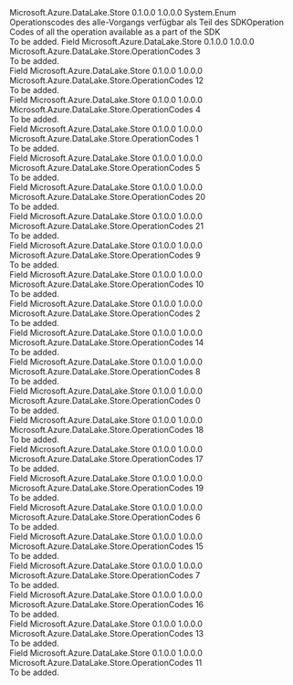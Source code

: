 <Type Name="OperationCodes" FullName="Microsoft.Azure.DataLake.Store.OperationCodes">
  <TypeSignature Language="C#" Value="public enum OperationCodes" />
  <TypeSignature Language="ILAsm" Value=".class public auto ansi sealed OperationCodes extends System.Enum" />
  <TypeSignature Language="DocId" Value="T:Microsoft.Azure.DataLake.Store.OperationCodes" />
  <TypeSignature Language="VB.NET" Value="Public Enum OperationCodes" />
  <TypeSignature Language="F#" Value="type OperationCodes = " />
  <AssemblyInfo>
    <AssemblyName>Microsoft.Azure.DataLake.Store</AssemblyName>
    <AssemblyVersion>0.1.0.0</AssemblyVersion>
    <AssemblyVersion>1.0.0.0</AssemblyVersion>
  </AssemblyInfo>
  <Base>
    <BaseTypeName>System.Enum</BaseTypeName>
  </Base>
  <Docs>
    <summary>
            <span data-ttu-id="49070-101">Operationscodes des alle-Vorgangs verfügbar als Teil des SDK</span><span class="sxs-lookup"><span data-stu-id="49070-101">Operation Codes of all the operation available as a part of the SDK</span></span>
            </summary>
    <remarks>To be added.</remarks>
  </Docs>
  <Members>
    <Member MemberName="APPEND">
      <MemberSignature Language="C#" Value="APPEND" />
      <MemberSignature Language="ILAsm" Value=".field public static literal valuetype Microsoft.Azure.DataLake.Store.OperationCodes APPEND = int32(3)" />
      <MemberSignature Language="DocId" Value="F:Microsoft.Azure.DataLake.Store.OperationCodes.APPEND" />
      <MemberSignature Language="VB.NET" Value="APPEND" />
      <MemberSignature Language="F#" Value="APPEND = 3" Usage="Microsoft.Azure.DataLake.Store.OperationCodes.APPEND" />
      <MemberType>Field</MemberType>
      <AssemblyInfo>
        <AssemblyName>Microsoft.Azure.DataLake.Store</AssemblyName>
        <AssemblyVersion>0.1.0.0</AssemblyVersion>
        <AssemblyVersion>1.0.0.0</AssemblyVersion>
      </AssemblyInfo>
      <ReturnValue>
        <ReturnType>Microsoft.Azure.DataLake.Store.OperationCodes</ReturnType>
      </ReturnValue>
      <MemberValue>3</MemberValue>
      <Docs>
        <summary>To be added.</summary>
      </Docs>
    </Member>
    <Member MemberName="CHECKACCESS">
      <MemberSignature Language="C#" Value="CHECKACCESS" />
      <MemberSignature Language="ILAsm" Value=".field public static literal valuetype Microsoft.Azure.DataLake.Store.OperationCodes CHECKACCESS = int32(12)" />
      <MemberSignature Language="DocId" Value="F:Microsoft.Azure.DataLake.Store.OperationCodes.CHECKACCESS" />
      <MemberSignature Language="VB.NET" Value="CHECKACCESS" />
      <MemberSignature Language="F#" Value="CHECKACCESS = 12" Usage="Microsoft.Azure.DataLake.Store.OperationCodes.CHECKACCESS" />
      <MemberType>Field</MemberType>
      <AssemblyInfo>
        <AssemblyName>Microsoft.Azure.DataLake.Store</AssemblyName>
        <AssemblyVersion>0.1.0.0</AssemblyVersion>
        <AssemblyVersion>1.0.0.0</AssemblyVersion>
      </AssemblyInfo>
      <ReturnValue>
        <ReturnType>Microsoft.Azure.DataLake.Store.OperationCodes</ReturnType>
      </ReturnValue>
      <MemberValue>12</MemberValue>
      <Docs>
        <summary>To be added.</summary>
      </Docs>
    </Member>
    <Member MemberName="CONCURRENTAPPEND">
      <MemberSignature Language="C#" Value="CONCURRENTAPPEND" />
      <MemberSignature Language="ILAsm" Value=".field public static literal valuetype Microsoft.Azure.DataLake.Store.OperationCodes CONCURRENTAPPEND = int32(4)" />
      <MemberSignature Language="DocId" Value="F:Microsoft.Azure.DataLake.Store.OperationCodes.CONCURRENTAPPEND" />
      <MemberSignature Language="VB.NET" Value="CONCURRENTAPPEND" />
      <MemberSignature Language="F#" Value="CONCURRENTAPPEND = 4" Usage="Microsoft.Azure.DataLake.Store.OperationCodes.CONCURRENTAPPEND" />
      <MemberType>Field</MemberType>
      <AssemblyInfo>
        <AssemblyName>Microsoft.Azure.DataLake.Store</AssemblyName>
        <AssemblyVersion>0.1.0.0</AssemblyVersion>
        <AssemblyVersion>1.0.0.0</AssemblyVersion>
      </AssemblyInfo>
      <ReturnValue>
        <ReturnType>Microsoft.Azure.DataLake.Store.OperationCodes</ReturnType>
      </ReturnValue>
      <MemberValue>4</MemberValue>
      <Docs>
        <summary>To be added.</summary>
      </Docs>
    </Member>
    <Member MemberName="CREATE">
      <MemberSignature Language="C#" Value="CREATE" />
      <MemberSignature Language="ILAsm" Value=".field public static literal valuetype Microsoft.Azure.DataLake.Store.OperationCodes CREATE = int32(1)" />
      <MemberSignature Language="DocId" Value="F:Microsoft.Azure.DataLake.Store.OperationCodes.CREATE" />
      <MemberSignature Language="VB.NET" Value="CREATE" />
      <MemberSignature Language="F#" Value="CREATE = 1" Usage="Microsoft.Azure.DataLake.Store.OperationCodes.CREATE" />
      <MemberType>Field</MemberType>
      <AssemblyInfo>
        <AssemblyName>Microsoft.Azure.DataLake.Store</AssemblyName>
        <AssemblyVersion>0.1.0.0</AssemblyVersion>
        <AssemblyVersion>1.0.0.0</AssemblyVersion>
      </AssemblyInfo>
      <ReturnValue>
        <ReturnType>Microsoft.Azure.DataLake.Store.OperationCodes</ReturnType>
      </ReturnValue>
      <MemberValue>1</MemberValue>
      <Docs>
        <summary>To be added.</summary>
      </Docs>
    </Member>
    <Member MemberName="DELETE">
      <MemberSignature Language="C#" Value="DELETE" />
      <MemberSignature Language="ILAsm" Value=".field public static literal valuetype Microsoft.Azure.DataLake.Store.OperationCodes DELETE = int32(5)" />
      <MemberSignature Language="DocId" Value="F:Microsoft.Azure.DataLake.Store.OperationCodes.DELETE" />
      <MemberSignature Language="VB.NET" Value="DELETE" />
      <MemberSignature Language="F#" Value="DELETE = 5" Usage="Microsoft.Azure.DataLake.Store.OperationCodes.DELETE" />
      <MemberType>Field</MemberType>
      <AssemblyInfo>
        <AssemblyName>Microsoft.Azure.DataLake.Store</AssemblyName>
        <AssemblyVersion>0.1.0.0</AssemblyVersion>
        <AssemblyVersion>1.0.0.0</AssemblyVersion>
      </AssemblyInfo>
      <ReturnValue>
        <ReturnType>Microsoft.Azure.DataLake.Store.OperationCodes</ReturnType>
      </ReturnValue>
      <MemberValue>5</MemberValue>
      <Docs>
        <summary>To be added.</summary>
      </Docs>
    </Member>
    <Member MemberName="GETACLSTATUS">
      <MemberSignature Language="C#" Value="GETACLSTATUS" />
      <MemberSignature Language="ILAsm" Value=".field public static literal valuetype Microsoft.Azure.DataLake.Store.OperationCodes GETACLSTATUS = int32(20)" />
      <MemberSignature Language="DocId" Value="F:Microsoft.Azure.DataLake.Store.OperationCodes.GETACLSTATUS" />
      <MemberSignature Language="VB.NET" Value="GETACLSTATUS" />
      <MemberSignature Language="F#" Value="GETACLSTATUS = 20" Usage="Microsoft.Azure.DataLake.Store.OperationCodes.GETACLSTATUS" />
      <MemberType>Field</MemberType>
      <AssemblyInfo>
        <AssemblyName>Microsoft.Azure.DataLake.Store</AssemblyName>
        <AssemblyVersion>0.1.0.0</AssemblyVersion>
        <AssemblyVersion>1.0.0.0</AssemblyVersion>
      </AssemblyInfo>
      <ReturnValue>
        <ReturnType>Microsoft.Azure.DataLake.Store.OperationCodes</ReturnType>
      </ReturnValue>
      <MemberValue>20</MemberValue>
      <Docs>
        <summary>To be added.</summary>
      </Docs>
    </Member>
    <Member MemberName="GETCONTENTSUMMARY">
      <MemberSignature Language="C#" Value="GETCONTENTSUMMARY" />
      <MemberSignature Language="ILAsm" Value=".field public static literal valuetype Microsoft.Azure.DataLake.Store.OperationCodes GETCONTENTSUMMARY = int32(21)" />
      <MemberSignature Language="DocId" Value="F:Microsoft.Azure.DataLake.Store.OperationCodes.GETCONTENTSUMMARY" />
      <MemberSignature Language="VB.NET" Value="GETCONTENTSUMMARY" />
      <MemberSignature Language="F#" Value="GETCONTENTSUMMARY = 21" Usage="Microsoft.Azure.DataLake.Store.OperationCodes.GETCONTENTSUMMARY" />
      <MemberType>Field</MemberType>
      <AssemblyInfo>
        <AssemblyName>Microsoft.Azure.DataLake.Store</AssemblyName>
        <AssemblyVersion>0.1.0.0</AssemblyVersion>
        <AssemblyVersion>1.0.0.0</AssemblyVersion>
      </AssemblyInfo>
      <ReturnValue>
        <ReturnType>Microsoft.Azure.DataLake.Store.OperationCodes</ReturnType>
      </ReturnValue>
      <MemberValue>21</MemberValue>
      <Docs>
        <summary>To be added.</summary>
      </Docs>
    </Member>
    <Member MemberName="GETFILESTATUS">
      <MemberSignature Language="C#" Value="GETFILESTATUS" />
      <MemberSignature Language="ILAsm" Value=".field public static literal valuetype Microsoft.Azure.DataLake.Store.OperationCodes GETFILESTATUS = int32(9)" />
      <MemberSignature Language="DocId" Value="F:Microsoft.Azure.DataLake.Store.OperationCodes.GETFILESTATUS" />
      <MemberSignature Language="VB.NET" Value="GETFILESTATUS" />
      <MemberSignature Language="F#" Value="GETFILESTATUS = 9" Usage="Microsoft.Azure.DataLake.Store.OperationCodes.GETFILESTATUS" />
      <MemberType>Field</MemberType>
      <AssemblyInfo>
        <AssemblyName>Microsoft.Azure.DataLake.Store</AssemblyName>
        <AssemblyVersion>0.1.0.0</AssemblyVersion>
        <AssemblyVersion>1.0.0.0</AssemblyVersion>
      </AssemblyInfo>
      <ReturnValue>
        <ReturnType>Microsoft.Azure.DataLake.Store.OperationCodes</ReturnType>
      </ReturnValue>
      <MemberValue>9</MemberValue>
      <Docs>
        <summary>To be added.</summary>
      </Docs>
    </Member>
    <Member MemberName="LISTSTATUS">
      <MemberSignature Language="C#" Value="LISTSTATUS" />
      <MemberSignature Language="ILAsm" Value=".field public static literal valuetype Microsoft.Azure.DataLake.Store.OperationCodes LISTSTATUS = int32(10)" />
      <MemberSignature Language="DocId" Value="F:Microsoft.Azure.DataLake.Store.OperationCodes.LISTSTATUS" />
      <MemberSignature Language="VB.NET" Value="LISTSTATUS" />
      <MemberSignature Language="F#" Value="LISTSTATUS = 10" Usage="Microsoft.Azure.DataLake.Store.OperationCodes.LISTSTATUS" />
      <MemberType>Field</MemberType>
      <AssemblyInfo>
        <AssemblyName>Microsoft.Azure.DataLake.Store</AssemblyName>
        <AssemblyVersion>0.1.0.0</AssemblyVersion>
        <AssemblyVersion>1.0.0.0</AssemblyVersion>
      </AssemblyInfo>
      <ReturnValue>
        <ReturnType>Microsoft.Azure.DataLake.Store.OperationCodes</ReturnType>
      </ReturnValue>
      <MemberValue>10</MemberValue>
      <Docs>
        <summary>To be added.</summary>
      </Docs>
    </Member>
    <Member MemberName="MKDIRS">
      <MemberSignature Language="C#" Value="MKDIRS" />
      <MemberSignature Language="ILAsm" Value=".field public static literal valuetype Microsoft.Azure.DataLake.Store.OperationCodes MKDIRS = int32(2)" />
      <MemberSignature Language="DocId" Value="F:Microsoft.Azure.DataLake.Store.OperationCodes.MKDIRS" />
      <MemberSignature Language="VB.NET" Value="MKDIRS" />
      <MemberSignature Language="F#" Value="MKDIRS = 2" Usage="Microsoft.Azure.DataLake.Store.OperationCodes.MKDIRS" />
      <MemberType>Field</MemberType>
      <AssemblyInfo>
        <AssemblyName>Microsoft.Azure.DataLake.Store</AssemblyName>
        <AssemblyVersion>0.1.0.0</AssemblyVersion>
        <AssemblyVersion>1.0.0.0</AssemblyVersion>
      </AssemblyInfo>
      <ReturnValue>
        <ReturnType>Microsoft.Azure.DataLake.Store.OperationCodes</ReturnType>
      </ReturnValue>
      <MemberValue>2</MemberValue>
      <Docs>
        <summary>To be added.</summary>
      </Docs>
    </Member>
    <Member MemberName="MODIFYACLENTRIES">
      <MemberSignature Language="C#" Value="MODIFYACLENTRIES" />
      <MemberSignature Language="ILAsm" Value=".field public static literal valuetype Microsoft.Azure.DataLake.Store.OperationCodes MODIFYACLENTRIES = int32(14)" />
      <MemberSignature Language="DocId" Value="F:Microsoft.Azure.DataLake.Store.OperationCodes.MODIFYACLENTRIES" />
      <MemberSignature Language="VB.NET" Value="MODIFYACLENTRIES" />
      <MemberSignature Language="F#" Value="MODIFYACLENTRIES = 14" Usage="Microsoft.Azure.DataLake.Store.OperationCodes.MODIFYACLENTRIES" />
      <MemberType>Field</MemberType>
      <AssemblyInfo>
        <AssemblyName>Microsoft.Azure.DataLake.Store</AssemblyName>
        <AssemblyVersion>0.1.0.0</AssemblyVersion>
        <AssemblyVersion>1.0.0.0</AssemblyVersion>
      </AssemblyInfo>
      <ReturnValue>
        <ReturnType>Microsoft.Azure.DataLake.Store.OperationCodes</ReturnType>
      </ReturnValue>
      <MemberValue>14</MemberValue>
      <Docs>
        <summary>To be added.</summary>
      </Docs>
    </Member>
    <Member MemberName="MSCONCAT">
      <MemberSignature Language="C#" Value="MSCONCAT" />
      <MemberSignature Language="ILAsm" Value=".field public static literal valuetype Microsoft.Azure.DataLake.Store.OperationCodes MSCONCAT = int32(8)" />
      <MemberSignature Language="DocId" Value="F:Microsoft.Azure.DataLake.Store.OperationCodes.MSCONCAT" />
      <MemberSignature Language="VB.NET" Value="MSCONCAT" />
      <MemberSignature Language="F#" Value="MSCONCAT = 8" Usage="Microsoft.Azure.DataLake.Store.OperationCodes.MSCONCAT" />
      <MemberType>Field</MemberType>
      <AssemblyInfo>
        <AssemblyName>Microsoft.Azure.DataLake.Store</AssemblyName>
        <AssemblyVersion>0.1.0.0</AssemblyVersion>
        <AssemblyVersion>1.0.0.0</AssemblyVersion>
      </AssemblyInfo>
      <ReturnValue>
        <ReturnType>Microsoft.Azure.DataLake.Store.OperationCodes</ReturnType>
      </ReturnValue>
      <MemberValue>8</MemberValue>
      <Docs>
        <summary>To be added.</summary>
      </Docs>
    </Member>
    <Member MemberName="OPEN">
      <MemberSignature Language="C#" Value="OPEN" />
      <MemberSignature Language="ILAsm" Value=".field public static literal valuetype Microsoft.Azure.DataLake.Store.OperationCodes OPEN = int32(0)" />
      <MemberSignature Language="DocId" Value="F:Microsoft.Azure.DataLake.Store.OperationCodes.OPEN" />
      <MemberSignature Language="VB.NET" Value="OPEN" />
      <MemberSignature Language="F#" Value="OPEN = 0" Usage="Microsoft.Azure.DataLake.Store.OperationCodes.OPEN" />
      <MemberType>Field</MemberType>
      <AssemblyInfo>
        <AssemblyName>Microsoft.Azure.DataLake.Store</AssemblyName>
        <AssemblyVersion>0.1.0.0</AssemblyVersion>
        <AssemblyVersion>1.0.0.0</AssemblyVersion>
      </AssemblyInfo>
      <ReturnValue>
        <ReturnType>Microsoft.Azure.DataLake.Store.OperationCodes</ReturnType>
      </ReturnValue>
      <MemberValue>0</MemberValue>
      <Docs>
        <summary>To be added.</summary>
      </Docs>
    </Member>
    <Member MemberName="REMOVEACL">
      <MemberSignature Language="C#" Value="REMOVEACL" />
      <MemberSignature Language="ILAsm" Value=".field public static literal valuetype Microsoft.Azure.DataLake.Store.OperationCodes REMOVEACL = int32(18)" />
      <MemberSignature Language="DocId" Value="F:Microsoft.Azure.DataLake.Store.OperationCodes.REMOVEACL" />
      <MemberSignature Language="VB.NET" Value="REMOVEACL" />
      <MemberSignature Language="F#" Value="REMOVEACL = 18" Usage="Microsoft.Azure.DataLake.Store.OperationCodes.REMOVEACL" />
      <MemberType>Field</MemberType>
      <AssemblyInfo>
        <AssemblyName>Microsoft.Azure.DataLake.Store</AssemblyName>
        <AssemblyVersion>0.1.0.0</AssemblyVersion>
        <AssemblyVersion>1.0.0.0</AssemblyVersion>
      </AssemblyInfo>
      <ReturnValue>
        <ReturnType>Microsoft.Azure.DataLake.Store.OperationCodes</ReturnType>
      </ReturnValue>
      <MemberValue>18</MemberValue>
      <Docs>
        <summary>To be added.</summary>
      </Docs>
    </Member>
    <Member MemberName="REMOVEACLENTRIES">
      <MemberSignature Language="C#" Value="REMOVEACLENTRIES" />
      <MemberSignature Language="ILAsm" Value=".field public static literal valuetype Microsoft.Azure.DataLake.Store.OperationCodes REMOVEACLENTRIES = int32(17)" />
      <MemberSignature Language="DocId" Value="F:Microsoft.Azure.DataLake.Store.OperationCodes.REMOVEACLENTRIES" />
      <MemberSignature Language="VB.NET" Value="REMOVEACLENTRIES" />
      <MemberSignature Language="F#" Value="REMOVEACLENTRIES = 17" Usage="Microsoft.Azure.DataLake.Store.OperationCodes.REMOVEACLENTRIES" />
      <MemberType>Field</MemberType>
      <AssemblyInfo>
        <AssemblyName>Microsoft.Azure.DataLake.Store</AssemblyName>
        <AssemblyVersion>0.1.0.0</AssemblyVersion>
        <AssemblyVersion>1.0.0.0</AssemblyVersion>
      </AssemblyInfo>
      <ReturnValue>
        <ReturnType>Microsoft.Azure.DataLake.Store.OperationCodes</ReturnType>
      </ReturnValue>
      <MemberValue>17</MemberValue>
      <Docs>
        <summary>To be added.</summary>
      </Docs>
    </Member>
    <Member MemberName="REMOVEDEFAULTACL">
      <MemberSignature Language="C#" Value="REMOVEDEFAULTACL" />
      <MemberSignature Language="ILAsm" Value=".field public static literal valuetype Microsoft.Azure.DataLake.Store.OperationCodes REMOVEDEFAULTACL = int32(19)" />
      <MemberSignature Language="DocId" Value="F:Microsoft.Azure.DataLake.Store.OperationCodes.REMOVEDEFAULTACL" />
      <MemberSignature Language="VB.NET" Value="REMOVEDEFAULTACL" />
      <MemberSignature Language="F#" Value="REMOVEDEFAULTACL = 19" Usage="Microsoft.Azure.DataLake.Store.OperationCodes.REMOVEDEFAULTACL" />
      <MemberType>Field</MemberType>
      <AssemblyInfo>
        <AssemblyName>Microsoft.Azure.DataLake.Store</AssemblyName>
        <AssemblyVersion>0.1.0.0</AssemblyVersion>
        <AssemblyVersion>1.0.0.0</AssemblyVersion>
      </AssemblyInfo>
      <ReturnValue>
        <ReturnType>Microsoft.Azure.DataLake.Store.OperationCodes</ReturnType>
      </ReturnValue>
      <MemberValue>19</MemberValue>
      <Docs>
        <summary>To be added.</summary>
      </Docs>
    </Member>
    <Member MemberName="RENAME">
      <MemberSignature Language="C#" Value="RENAME" />
      <MemberSignature Language="ILAsm" Value=".field public static literal valuetype Microsoft.Azure.DataLake.Store.OperationCodes RENAME = int32(6)" />
      <MemberSignature Language="DocId" Value="F:Microsoft.Azure.DataLake.Store.OperationCodes.RENAME" />
      <MemberSignature Language="VB.NET" Value="RENAME" />
      <MemberSignature Language="F#" Value="RENAME = 6" Usage="Microsoft.Azure.DataLake.Store.OperationCodes.RENAME" />
      <MemberType>Field</MemberType>
      <AssemblyInfo>
        <AssemblyName>Microsoft.Azure.DataLake.Store</AssemblyName>
        <AssemblyVersion>0.1.0.0</AssemblyVersion>
        <AssemblyVersion>1.0.0.0</AssemblyVersion>
      </AssemblyInfo>
      <ReturnValue>
        <ReturnType>Microsoft.Azure.DataLake.Store.OperationCodes</ReturnType>
      </ReturnValue>
      <MemberValue>6</MemberValue>
      <Docs>
        <summary>To be added.</summary>
      </Docs>
    </Member>
    <Member MemberName="SETACL">
      <MemberSignature Language="C#" Value="SETACL" />
      <MemberSignature Language="ILAsm" Value=".field public static literal valuetype Microsoft.Azure.DataLake.Store.OperationCodes SETACL = int32(15)" />
      <MemberSignature Language="DocId" Value="F:Microsoft.Azure.DataLake.Store.OperationCodes.SETACL" />
      <MemberSignature Language="VB.NET" Value="SETACL" />
      <MemberSignature Language="F#" Value="SETACL = 15" Usage="Microsoft.Azure.DataLake.Store.OperationCodes.SETACL" />
      <MemberType>Field</MemberType>
      <AssemblyInfo>
        <AssemblyName>Microsoft.Azure.DataLake.Store</AssemblyName>
        <AssemblyVersion>0.1.0.0</AssemblyVersion>
        <AssemblyVersion>1.0.0.0</AssemblyVersion>
      </AssemblyInfo>
      <ReturnValue>
        <ReturnType>Microsoft.Azure.DataLake.Store.OperationCodes</ReturnType>
      </ReturnValue>
      <MemberValue>15</MemberValue>
      <Docs>
        <summary>To be added.</summary>
      </Docs>
    </Member>
    <Member MemberName="SETEXPIRY">
      <MemberSignature Language="C#" Value="SETEXPIRY" />
      <MemberSignature Language="ILAsm" Value=".field public static literal valuetype Microsoft.Azure.DataLake.Store.OperationCodes SETEXPIRY = int32(7)" />
      <MemberSignature Language="DocId" Value="F:Microsoft.Azure.DataLake.Store.OperationCodes.SETEXPIRY" />
      <MemberSignature Language="VB.NET" Value="SETEXPIRY" />
      <MemberSignature Language="F#" Value="SETEXPIRY = 7" Usage="Microsoft.Azure.DataLake.Store.OperationCodes.SETEXPIRY" />
      <MemberType>Field</MemberType>
      <AssemblyInfo>
        <AssemblyName>Microsoft.Azure.DataLake.Store</AssemblyName>
        <AssemblyVersion>0.1.0.0</AssemblyVersion>
        <AssemblyVersion>1.0.0.0</AssemblyVersion>
      </AssemblyInfo>
      <ReturnValue>
        <ReturnType>Microsoft.Azure.DataLake.Store.OperationCodes</ReturnType>
      </ReturnValue>
      <MemberValue>7</MemberValue>
      <Docs>
        <summary>To be added.</summary>
      </Docs>
    </Member>
    <Member MemberName="SETOWNER">
      <MemberSignature Language="C#" Value="SETOWNER" />
      <MemberSignature Language="ILAsm" Value=".field public static literal valuetype Microsoft.Azure.DataLake.Store.OperationCodes SETOWNER = int32(16)" />
      <MemberSignature Language="DocId" Value="F:Microsoft.Azure.DataLake.Store.OperationCodes.SETOWNER" />
      <MemberSignature Language="VB.NET" Value="SETOWNER" />
      <MemberSignature Language="F#" Value="SETOWNER = 16" Usage="Microsoft.Azure.DataLake.Store.OperationCodes.SETOWNER" />
      <MemberType>Field</MemberType>
      <AssemblyInfo>
        <AssemblyName>Microsoft.Azure.DataLake.Store</AssemblyName>
        <AssemblyVersion>0.1.0.0</AssemblyVersion>
        <AssemblyVersion>1.0.0.0</AssemblyVersion>
      </AssemblyInfo>
      <ReturnValue>
        <ReturnType>Microsoft.Azure.DataLake.Store.OperationCodes</ReturnType>
      </ReturnValue>
      <MemberValue>16</MemberValue>
      <Docs>
        <summary>To be added.</summary>
      </Docs>
    </Member>
    <Member MemberName="SETPERMISSION">
      <MemberSignature Language="C#" Value="SETPERMISSION" />
      <MemberSignature Language="ILAsm" Value=".field public static literal valuetype Microsoft.Azure.DataLake.Store.OperationCodes SETPERMISSION = int32(13)" />
      <MemberSignature Language="DocId" Value="F:Microsoft.Azure.DataLake.Store.OperationCodes.SETPERMISSION" />
      <MemberSignature Language="VB.NET" Value="SETPERMISSION" />
      <MemberSignature Language="F#" Value="SETPERMISSION = 13" Usage="Microsoft.Azure.DataLake.Store.OperationCodes.SETPERMISSION" />
      <MemberType>Field</MemberType>
      <AssemblyInfo>
        <AssemblyName>Microsoft.Azure.DataLake.Store</AssemblyName>
        <AssemblyVersion>0.1.0.0</AssemblyVersion>
        <AssemblyVersion>1.0.0.0</AssemblyVersion>
      </AssemblyInfo>
      <ReturnValue>
        <ReturnType>Microsoft.Azure.DataLake.Store.OperationCodes</ReturnType>
      </ReturnValue>
      <MemberValue>13</MemberValue>
      <Docs>
        <summary>To be added.</summary>
      </Docs>
    </Member>
    <Member MemberName="SETTIMES">
      <MemberSignature Language="C#" Value="SETTIMES" />
      <MemberSignature Language="ILAsm" Value=".field public static literal valuetype Microsoft.Azure.DataLake.Store.OperationCodes SETTIMES = int32(11)" />
      <MemberSignature Language="DocId" Value="F:Microsoft.Azure.DataLake.Store.OperationCodes.SETTIMES" />
      <MemberSignature Language="VB.NET" Value="SETTIMES" />
      <MemberSignature Language="F#" Value="SETTIMES = 11" Usage="Microsoft.Azure.DataLake.Store.OperationCodes.SETTIMES" />
      <MemberType>Field</MemberType>
      <AssemblyInfo>
        <AssemblyName>Microsoft.Azure.DataLake.Store</AssemblyName>
        <AssemblyVersion>0.1.0.0</AssemblyVersion>
        <AssemblyVersion>1.0.0.0</AssemblyVersion>
      </AssemblyInfo>
      <ReturnValue>
        <ReturnType>Microsoft.Azure.DataLake.Store.OperationCodes</ReturnType>
      </ReturnValue>
      <MemberValue>11</MemberValue>
      <Docs>
        <summary>To be added.</summary>
      </Docs>
    </Member>
  </Members>
</Type>